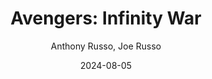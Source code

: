 ---
title: "Avengers: Infinity War"
subtitle: Anthony Russo, Joe Russo
year: 2018
image: ./images/avengers-infinity-war.jpg
link: https://www.themoviedb.org/movie/299536/
date: 2024-08-05
type: Movie
tags: [{name: "Best of 2018", rank: 7}]
---